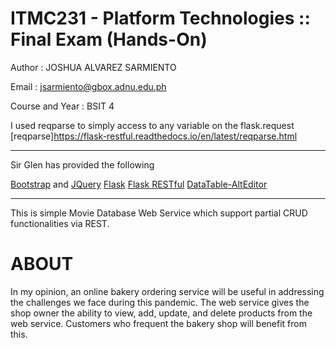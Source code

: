 # ITMC231 - Platform Technologies :: Final Exam (Hands-On)

Author : JOSHUA ALVAREZ SARMIENTO

Email : jsarmiento@gbox.adnu.edu.ph

Course and Year : BSIT 4

I used reqparse to simply access to any variable on the flask.request
[reqparse]https://flask-restful.readthedocs.io/en/latest/reqparse.html

----- 
Sir Glen has provided the following

[Bootstrap](https://getbootstrap.com) and [JQuery](https://jquery.com)
[Flask](https://flask.palletsprojects.com/en/latest/) 
[Flask RESTful](https://flask-restful.readthedocs.io)
[DataTable-AltEditor](https://github.com/KasperOlesen/DataTable-AltEditor) 

-----

This is simple Movie Database Web Service which support partial CRUD functionalities via REST. 

# ABOUT

In my opinion, an online bakery ordering service will be useful in addressing the challenges we face during this pandemic. The web service gives the shop owner the ability to view, add, update, and delete products from the web service. Customers who frequent the bakery shop will benefit from this. 


